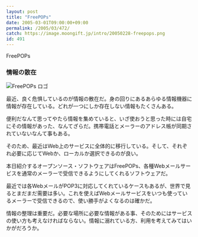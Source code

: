 ```yaml
---
layout: post
title: "FreePOPs"
date: 2005-03-01T09:00:00+09:00
permalink: /2005/03/472/
catch: https://image.moongift.jp/intro/20050228-freepops.png
id: 491
---
```

FreePOPs  
<!--more-->

### 情報の散在
  

![FreePOPs ロゴ](https://image.moongift.jp/intro/20050228-freepops.png "FreePOPs ロゴ")

  

最近、良く危惧しているのが情報の散在だ。身の回りにあるあらゆる情報機器に情報が存在している。どれが一つにしか存在しない情報もたくさんある。

  

便利だなんて思ってやたら情報を集めていると、いざ使おうと思った時には自宅にその情報があった、なんてざらだ。携帯電話とメーラーのアドレス帳が同期されていないなんて事もある。

  

そのため、最近はWeb上のサービスに全体的に移行している。そして、それぞれ必要に応じてWebか、ローカルか選択できるのが良い。

  

本日紹介するオープンソース・ソフトウェアはFreePOPs、各種Webメールサービスを通常のメーラーで受信できるようにしてくれるソフトウェアだ。

  

最近では各WebメールがPOP3に対応してくれているケースもあるが、世界で見るとまだまだ需要は多い。これを使えばWebメールサービスをいつも使っているメーラーで受信できるので、使い勝手がよくなるのは確かだ。

  

情報の整理は重要だ。必要な場所に必要な情報がある事、そのためにはサービスの使い方も考えなければならない。情報に溺れている方、利用を考えてみてはいかがだろうか。

